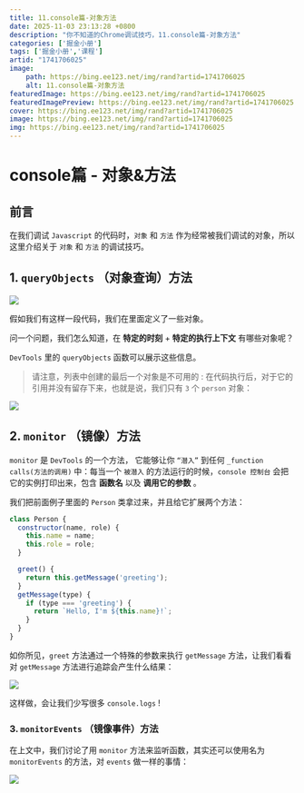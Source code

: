 ```yaml
---
title: 11.console篇-对象方法
date: 2025-11-03 23:13:28 +0800
description: "你不知道的Chrome调试技巧，11.console篇-对象方法"
categories: ['掘金小册']
tags: ['掘金小册','课程']
artid: "1741706025"
image:
    path: https://bing.ee123.net/img/rand?artid=1741706025
    alt: 11.console篇-对象方法
featuredImage: https://bing.ee123.net/img/rand?artid=1741706025
featuredImagePreview: https://bing.ee123.net/img/rand?artid=1741706025
cover: https://bing.ee123.net/img/rand?artid=1741706025
image: https://bing.ee123.net/img/rand?artid=1741706025
img: https://bing.ee123.net/img/rand?artid=1741706025
---
```


# console篇 - 对象&方法

## 前言

在我们调试 `Javascript` 的代码时，`对象` 和 `方法` 作为经常被我们调试的对象，所以这里介绍关于 `对象` 和 `方法` 的调试技巧。


## 1. `queryObjects` （对象查询）方法

![](https://p1-jj.byteimg.com/tos-cn-i-t2oaga2asx/gold-user-assets/2018/12/18/167c07a88c45b6bd~tplv-t2oaga2asx-image.image)

假如我们有这样一段代码，我们在里面定义了一些对象。

问一个问题，我们怎么知道，在 **特定的时刻** + **特定的执行上下文** 有哪些对象呢？

`DevTools` 里的 `queryObjects` 函数可以展示这些信息。

> 请注意，列表中创建的最后一个对象是不可用的 :  在代码执行后，对于它的引用并没有留存下来，也就是说，我们只有 `3` 个 `person` 对象：

![](https://p1-jj.byteimg.com/tos-cn-i-t2oaga2asx/gold-user-assets/2018/12/18/167c07a88ed68f7f~tplv-t2oaga2asx-image.image)

## 2. `monitor` （镜像）方法

`monitor` 是 `DevTools` 的一个方法， 它能够让你 `“潜入”` 到任何 `_function calls(方法的调用)` 中：每当一个 `被潜入` 的方法运行的时候，`console 控制台` 会把它的实例打印出来，包含 **函数名** 以及 **调用它的参数** 。

我们把前面例子里面的 `Person` 类拿过来，并且给它扩展两个方法：

```javascript
class Person {
  constructor(name, role) {
    this.name = name;
    this.role = role;
  }

  greet() {
    return this.getMessage('greeting');
  }
  getMessage(type) {
    if (type === 'greeting') {
      return `Hello, I'm ${this.name}!`;
    }
  }
}
```
如你所见，`greet` 方法通过一个特殊的参数来执行 `getMessage` 方法，让我们看看对 `getMessage` 方法进行追踪会产生什么结果：

![](https://p1-jj.byteimg.com/tos-cn-i-t2oaga2asx/gold-user-assets/2018/12/18/167c07a88ddad8cb~tplv-t2oaga2asx-image.image)

这样做，会让我们少写很多 `console.logs` !

### 3. `monitorEvents` （镜像事件）方法

在上文中，我们讨论了用 `monitor` 方法来监听函数，其实还可以使用名为 `monitorEvents` 的方法，对 `events` 做一样的事情：

![](https://p1-jj.byteimg.com/tos-cn-i-t2oaga2asx/gold-user-assets/2018/12/20/167c99eb0734d2f9~tplv-t2oaga2asx-image.image)



